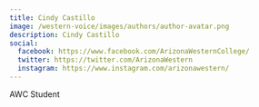 ```yaml
---
title: Cindy Castillo
image: /western-voice/images/authors/author-avatar.png
description: Cindy Castillo
social:
  facebook: https://www.facebook.com/ArizonaWesternCollege/
  twitter: https://twitter.com/ArizonaWestern
  instagram: https://www.instagram.com/arizonawestern/
---
```


AWC Student